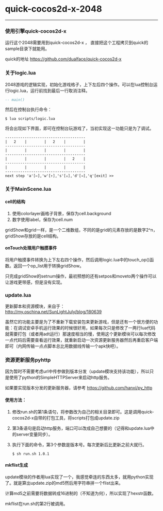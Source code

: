 quick-cocos2d-x-2048
====================

----

### 使用引擎quick-cocos2d-x

运行这个2048需要用到quick-cocos2d-x ， 直接把这个工程拷贝到quick的sample目录下就能用。

quick的地址 https://github.com/dualface/quick-cocos2d-x

### 关于logic.lua

2048游戏的逻辑实现，初始化游戏格子，上下左后四个操作。可以在lua控制台运行logic.lua，运行前找到最后一行取消注释。
```lua
-- main()
```
然后在控制台执行命令：

```
$ lua scripts/logic.lua
```

将会出现如下界面，即可在控制台玩游戏了，当初实现这一功能只是为了调试。
```
-------------------------------------
|   2    |        |   2    |        |
-------------------------------------
|        |        |        |        |
-------------------------------------
|        |        |        |   2    |
-------------------------------------
|        |        |        |        |
-------------------------------------
next step 'a'[←],'w'[↑],'s'[↓],'d'[→],'q'[exit] >>
```
### 关于MainScene.lua

#### cell的结构

1. 使用colorlayer画格子背景，保存为cell.background
2. 数字使用label，保存为cell.num

gridShow和grid一样，是一个二维数组，不同的是grid的元素存放的是数字2^n，gridShow存放的是cell结构。

#### onTouch处理用户触摸事件

将用户触摸事件转换为上下左右四个操作，然后调用logic.lua中的touch_op()函数。返回一个op_list用于转换gridShow。

只完成gridShow的setnum操作，最初预想的还有setpos和moveto两个操作可以让游戏更带感，但是没有实现。

### update.lua

更新脚本和资源模块，来自于：http://my.oschina.net/SunLightJuly/blog/180639

虽然它的功能主要是为了不重新下载安装包来更新游戏，但是还有一个很方便的功能：在调试安卓手机运行效果的时候很好用，如果每次只是修改了一两行lua代码就需要打包（或者用adt运行）那速度相当的慢，使用这个更新模块可以每次修改一点代码后需要查看运行效果，就重新启动一次资源更新服务器然后再重启客户端即可（内网传输一点点脚本总比用数据线传输一个apk快吧）。

### 资源更新服务pyhttp

因为暂时不需要考虑url中传参做到版本分发（update模块支持该功能），所以只是使用了python的SimpleHTTPServer来启动http服务。

如果要实现版本分发的更新服务器，请参考 https://github.com/hanxi/py_http

#### 使用方法：

1. 修改run.sh的第1条语句，将参数改为自己的相关目录即可。这是调用quick-cocos2d-x自带的打包工具，将scripts打包成update.zip

2. 第3条语句是启动http服务，端口可以改成自己想要的（记得和update.lua中的server变量同步）。

3. 执行下面的命令，第3个参数是版本号。每次更新后比更新之前大就行。
    ```
    $ sh run.sh 1.0.1
    ```

#### mkflist生成
update模块的作者用lua实现了一个，我感觉牵连的东西太多，就用python实现了。就是算出update.zip的md5然后用字符串拼一个flist出来。

计算md5之前需要将数据转成16进制的（不知道为何），所以实现了hexstr函数。

mkflist在run.sh的第2行被调用。
